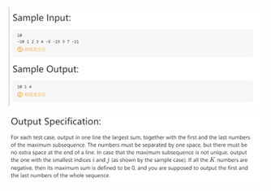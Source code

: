 ![image-20210729201242992](image-20210729201242992.png)

![image-20210729201254082](image-20210729201254082.png)